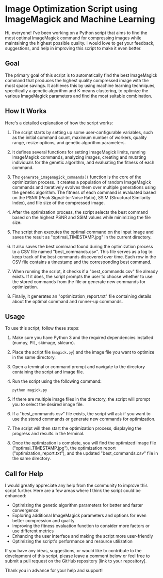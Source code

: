 # Image Optimization Script using ImageMagick and Machine Learning

Hi, everyone! I've been working on a Python script that aims to find the most optimal ImageMagick command for compressing images while maintaining the highest possible quality. I would love to get your feedback, suggestions, and help in improving this script to make it even better.

## Goal

The primary goal of this script is to automatically find the best ImageMagick command that produces the highest quality compressed image with the most space savings. It achieves this by using machine learning techniques, specifically a genetic algorithm and K-means clustering, to optimize the various ImageMagick parameters and find the most suitable combination.

## How It Works

Here's a detailed explanation of how the script works:

1. The script starts by setting up some user-configurable variables, such as the initial command count, maximum number of workers, quality range, resize options, and genetic algorithm parameters.

2. It defines several functions for setting ImageMagick limits, running ImageMagick commands, analyzing images, creating and mutating individuals for the genetic algorithm, and evaluating the fitness of each command.

3. The `generate_imagemagick_commands()` function is the core of the optimization process. It creates a population of random ImageMagick commands and iteratively evolves them over multiple generations using the genetic algorithm. The fitness of each command is evaluated based on the PSNR (Peak Signal-to-Noise Ratio), SSIM (Structural Similarity Index), and file size of the compressed image.

4. After the optimization process, the script selects the best command based on the highest PSNR and SSIM values while minimizing the file size.

5. The script then executes the optimal command on the input image and saves the result as "optimal_TIMESTAMP.jpg" in the current directory.

6. It also saves the best command found during the optimization process to a CSV file named "best_commands.csv". This file serves as a log to keep track of the best commands discovered over time. Each row in the CSV file contains a timestamp and the corresponding best command.

7. When running the script, it checks if a "best_commands.csv" file already exists. If it does, the script prompts the user to choose whether to use the stored commands from the file or generate new commands for optimization.

8. Finally, it generates an "optimization_report.txt" file containing details about the optimal command and runner-up commands.

## Usage

To use this script, follow these steps:

1. Make sure you have Python 3 and the required dependencies installed (numpy, PIL, skimage, sklearn).

2. Place the script file (`magick.py`) and the image file you want to optimize in the same directory.

3. Open a terminal or command prompt and navigate to the directory containing the script and image file.

4. Run the script using the following command:

   ```
   python magick.py
   ```

5. If there are multiple image files in the directory, the script will prompt you to select the desired image file.

6. If a "best_commands.csv" file exists, the script will ask if you want to use the stored commands or generate new commands for optimization.

7. The script will then start the optimization process, displaying the progress and results in the terminal.

8. Once the optimization is complete, you will find the optimized image file ("optimal_TIMESTAMP.jpg"), the optimization report ("optimization_report.txt"), and the updated "best_commands.csv" file in the same directory.

## Call for Help

I would greatly appreciate any help from the community to improve this script further. Here are a few areas where I think the script could be enhanced:

- Optimizing the genetic algorithm parameters for better and faster convergence
- Exploring additional ImageMagick parameters and options for even better compression and quality
- Improving the fitness evaluation function to consider more factors or use different metrics
- Enhancing the user interface and making the script more user-friendly
- Optimizing the script's performance and resource utilization

If you have any ideas, suggestions, or would like to contribute to the development of this script, please leave a comment below or feel free to submit a pull request on the GitHub repository [link to your repository].

Thank you in advance for your help and support!
